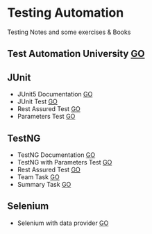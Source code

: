 # Testing Automation
Testing Notes and some exercises & Books

## Test Automation University [GO](https://testautomationu.applitools.com/learningpaths.html)

## JUnit
* JUnit5 Documentation [GO](https://junit.org/junit5/docs/current/user-guide/)
* JUnit Test [GO](https://github.com/HopeMashal/Testing-Automation/tree/master/JUNIT/junitdemo/src)
* Rest Assured Test [GO](https://github.com/HopeMashal/Testing-Automation/tree/master/JUNIT/rest-assured-demo/src)
* Parameters Test [GO](https://github.com/HopeMashal/Testing-Automation/tree/master/JUNIT/param-task-demo/src)

## TestNG
* TestNG Documentation [GO](https://testng.org/doc/documentation-main.html)
* TestNG with Parameters Test [GO](https://github.com/HopeMashal/Testing-Automation/tree/master/TESTNG/testng-demo/src)
* Rest Assured Test [GO](https://github.com/HopeMashal/Testing-Automation/tree/master/TESTNG/rest-assured-demo/src)
* Team Task [GO](https://github.com/HopeMashal/Team-Testing-Task)
* Summary Task [GO](https://github.com/HopeMashal/Task-Summary)

## Selenium
* Selenium with data provider [GO](https://github.com/HopeMashal/Testing-Automation/tree/master/Selenium/selenium-task/src)
